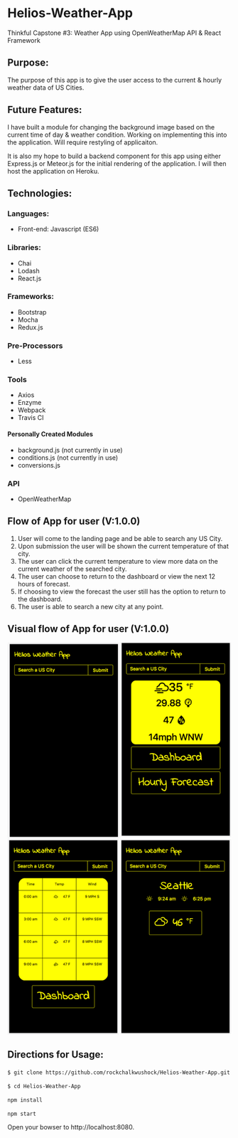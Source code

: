 # Helios-Weather-App
Thinkful Capstone #3: Weather App using OpenWeatherMap API &amp; React Framework

## Purpose:
The purpose of this app is to give the user access to the current & hourly weather data of US Cities.

## Future Features:
I have built a module for changing the background image based on the current time of day & weather condition.
Working on implementing this into the application. Will require restyling of applicaiton.

It is also my hope to build a backend component for this app using either Express.js or Meteor.js for the initial rendering of the application. I will then host the application on Heroku.

## Technologies:


### Languages:
  - Front-end: Javascript (ES6)


### Libraries:
  - Chai
  - Lodash
  - React.js


### Frameworks:
  - Bootstrap
  - Mocha
  - Redux.js


### Pre-Processors
  - Less


### Tools
  - Axios
  - Enzyme
  - Webpack
  - Travis CI

#### Personally Created Modules
  - background.js (not currently in use)
  - conditions.js (not currently in use)
  - conversions.js


### API
  - OpenWeatherMap

## Flow of App for user (V:1.0.0)

1. User will come to the landing page and be able to search any US City.
2. Upon submission the user will be shown the current temperature of that city.
3. The user can click the current temperature to view more data on the current weather of the searched city.
4. The user can choose to return to the dashboard or view the next 12 hours of forecast.
5. If choosing to view the forecast the user still has the option to return to the dashboard.
6. The user is able to search a new city at any point.

## Visual flow of App for user (V:1.0.0)

![sprite](https://github.com/rockchalkwushock/Helios-Weather-App/blob/master/img/sprites.png "Visual App Flow")


## Directions for Usage:

`$ git clone https://github.com/rockchalkwushock/Helios-Weather-App.git`

`$ cd Helios-Weather-App`

`npm install`

`npm start`

Open your bowser to http://localhost:8080.
